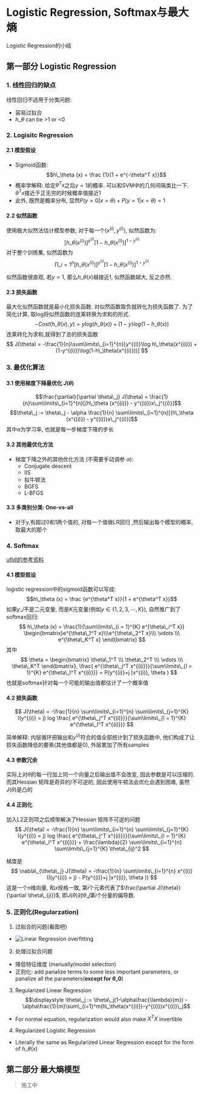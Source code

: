 # Logistic Regression, Softmax与最大熵


Logistic Regression的小结

<!--more-->

## 第一部分 Logistic Regression

### 1. 线性回归的缺点
线性回归不适用于分类问题:

 - 容易过拟合
 - $h\_\theta$ can be >1 or <0

### 2. Logisitc Regression
#### 2.1 模型假设
  - Sigmoid函数: $$h\_\theta (x) = \frac {1}{1 + e^{-\theta^T x}}$$
  - 概率学解释: 给定$\theta^T x$之后$y=1$的概率. 可以和SVM中的几何间隔类比一下.  $\theta^T x$接近于正无穷的时候概率值接近1
  - 此外, 既然是概率分布, 显然$P(y=0|x=\theta) + P(y=1|x=\theta) = 1$

#### 2.2 似然函数
 使用极大似然法估计模型参数, 对于每一个$(x^{(i)}, y^{(i)})$, 似然函数为:
 $$ [h\_\theta (x^{(i)})]^{y^{(i)}} [1-h\_\theta (x^{(i)})]^{1-y^{(i)}}$$
 对于整个训练集, 似然函数为
 $$ \prod\limits\_{i = 1}^n [h\_\theta (x^{(i)})]^{y^{(i)}} [1-h\_\theta (x^{(i)})]^{1-y^{(i)}}$$

 似然函数很直观, 若$y=1$, 那么$h\_\theta (x)$越接近1, 似然函数越大, 反之亦然.


#### 2.3 损失函数
 最大化似然函数就是最小化损失函数. 对似然函数取负就转化为损失函数了. 为了简化计算, 取log将似然函数的连乘转换为求和的形式.
 $$-Cost(h\_\theta (x), y) = y log(h\_\theta (x)) + (1 - y)log(1 - h\_\theta (x))$$
 连乘转化为求和,就得到了总的损失函数
$$
J(\theta) = -\frac{1}{n}\sum\limits\_{i=1}^{n}[y^{(i)}\log h\_\theta(x^{(i)}) + (1-y^{(i)})\log(1-h\_\theta(x^{(i)}))]
$$
### 3. 最优化算法
#### 3.1 使用梯度下降最优化 $J(\theta)$ 
$$\frac{\partial}{\partial \theta\_j} J(\theta) = \frac{1}{n}\sum\limits\_{i=1}^{n}[(h\_\theta (x^{(i)}) - y^{(i)})x\_j^{(i)}]$$
$$\theta\_j := \theta\_j - \alpha \frac{1}{n} \sum\limits\_{i=1}^{n}[(h\_\theta (x^{(i)}) - y^{(i)})x\_j^{(i)}]$$
其中$\alpha$为学习率, 也就是每一步梯度下降的步长
#### 3.2 其他最优化方法
 - 梯度下降之外的其他优化方法 (不需要手动调参 $\alpha$): 
     - Conjugate descent
     - IIS
     - 拟牛顿法
     - BGFS
     - L-BFGS
#### 3.3 多类别分类: One-vs-all
 - 对于y,有超过0和1两个值的,  对每一个值做LR回归 ,然后输出每个模型的概率, 取最大的那个

### 4. Softmax
[ufldl的参考资料](http://ufldl.stanford.edu/wiki/index.php/Softmax回归)
#### 4.1 模型假设
 logistic regression中的sigmoid函数可以写成:
 $$h\_\theta (x) = \frac {e^{\theta^T x}}{1 + e^{\theta^T x}}$$
 如果$y\_i$不是二元变量, 而是$K$元变量(例如$y \in \lbrace 1, 2, 3, \cdots, K \rbrace$), 自然推广到了softmax回归:
 $$
 h\_\theta (x) = \frac{1}{\sum\limits\_{i = 1}^{K} e^{\theta\_i^T x}} 
 \begin{bmatrix}e^{\theta\_1^T x}\\\e^{\theta\_2^T x}\\\ \vdots \\\  e^{\theta\_K^T x} \end{bmatrix}
 $$
 其中
 $$ \theta = \begin{bmatrix} \theta\_1^T \\\ \theta\_2^T \\\ \vdots \\\  \theta\_K^T \end{bmatrix}, \frac{ e^{\theta\_j^T x^{(i)}}}{\sum\limits\_{l = 1}^{K} e^{\theta\_l^T x^{(i)}}} = P(y^{(i)}=j |x^{(i)}, \theta ) $$
也就是softmax针对每一个可能的输出值都估计了一个概率值

#### 4.2 损失函数
$$
J(\theta) = -\frac{1}{n} \sum\limits\_{i=1}^{n} \sum\limits\_{j=1}^{K} I(y^{(i)} = j) log \frac{ e^{\theta\_j^T x^{(i)}}}{\sum\limits\_{l = 1}^{K} e^{\theta\_l^T x^{(i)}}} 
$$

简单解释: 内层循环把输出和$y^{(i)}$符合的值全部统计到了损失函数中, 他们构成了让损失函数降低的要素(其他值都是0), 外层累加了所有samples

#### 4.3 参数冗余
实际上对$\theta$的每一行加上同一个向量之后输出值不会改变, 因此参数是可以压缩的. 而其Hessian 矩阵是奇异的/不可逆的, 因此使用牛顿法会优化会遇到困难, 虽然$J(\theta)$是凸的

#### 4.4 正则化
加入L2正则项之后顺带解决了Hessian 矩阵不可逆的问题
$$
J(\theta) = -\frac{1}{n} \sum\limits\_{i=1}^{n} \sum\limits\_{j=1}^{K} I(y^{(i)} = j) log \frac{ e^{\theta\_j^T x^{(i)}}}{\sum\limits\_{l = 1}^{K} e^{\theta\_l^T x^{(i)}}} + \frac{\lambda}{2} \sum\limits\_{i=1}^{n} \sum\limits\_{j=1}^{K} \theta\_{ij}^2
$$

梯度是
$$
\nabla\_{\theta\_j} J(\theta) = -\frac{1}{n} \sum\limits\_{i=1}^{n} x^{(i)}(I(y^{(i)} = j) - P(y^{(i)}=j |x^{(i)}, \theta ))
$$
这是一个$n$维向量, 和$x$规格一致, 第$i$个元素代表了$\frac{\partial J(\theta)}{\partial \theta\_{ji}}$, 即$J(\theta)$对$\theta\_j$第$i$个分量的偏导数.

### 5. 正则化(Regularzation)
1. 过拟合的问题(看图吧)
 - ![Linear Regression overfitting](http://my-imgshare.oss-cn-shenzhen.aliyuncs.com/overfitting1.png)
2. 处理过拟合问题
 - 降低特征维度 (manually/model selection)
 - 正则化: add panalize terms to some less important parameters, or panalize all the parameters(**except for $\theta\_0$**)
3. Regularized Linear Regression
 $$\displaystyle \theta\_j := \theta\_j(1-\alpha\frac{\lambda}{m}) - \alpha\frac{1}{m}\sum\_{i=1}^m(h\_\theta(x^{(i)})-y^{(i)})x^{(i)}\_j$$
  - For normal equation, regularization would also make $X^T X$ invertible
4. Regularized Logistic Regression
 - Literally the same as Regularized Linear Regression except for the form of $h\_\theta (x)$

## 第二部分 最大熵模型

> 施工中
